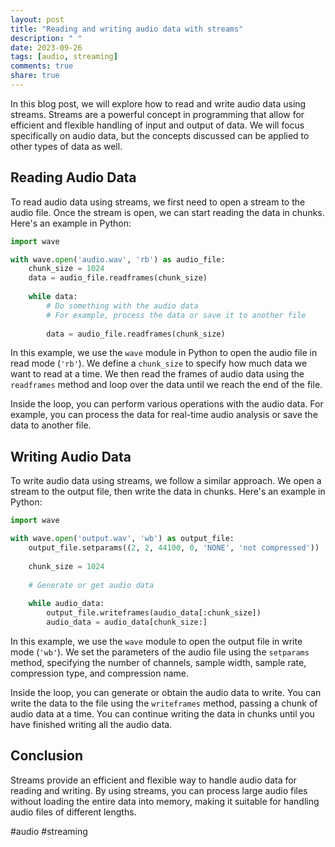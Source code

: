 ```yaml
---
layout: post
title: "Reading and writing audio data with streams"
description: " "
date: 2023-09-26
tags: [audio, streaming]
comments: true
share: true
---
```


In this blog post, we will explore how to read and write audio data using streams. Streams are a powerful concept in programming that allow for efficient and flexible handling of input and output of data. We will focus specifically on audio data, but the concepts discussed can be applied to other types of data as well.

## Reading Audio Data

To read audio data using streams, we first need to open a stream to the audio file. Once the stream is open, we can start reading the data in chunks. Here's an example in Python:

```python
import wave

with wave.open('audio.wav', 'rb') as audio_file:
    chunk_size = 1024
    data = audio_file.readframes(chunk_size)
    
    while data:
        # Do something with the audio data
        # For example, process the data or save it to another file
        
        data = audio_file.readframes(chunk_size)
```

In this example, we use the `wave` module in Python to open the audio file in read mode (`'rb'`). We define a `chunk_size` to specify how much data we want to read at a time. We then read the frames of audio data using the `readframes` method and loop over the data until we reach the end of the file.

Inside the loop, you can perform various operations with the audio data. For example, you can process the data for real-time audio analysis or save the data to another file.

## Writing Audio Data

To write audio data using streams, we follow a similar approach. We open a stream to the output file, then write the data in chunks. Here's an example in Python:

```python
import wave

with wave.open('output.wav', 'wb') as output_file:
    output_file.setparams((2, 2, 44100, 0, 'NONE', 'not compressed'))
    
    chunk_size = 1024
    
    # Generate or get audio data
    
    while audio_data:
        output_file.writeframes(audio_data[:chunk_size])
        audio_data = audio_data[chunk_size:]
```

In this example, we use the `wave` module to open the output file in write mode (`'wb'`). We set the parameters of the audio file using the `setparams` method, specifying the number of channels, sample width, sample rate, compression type, and compression name.

Inside the loop, you can generate or obtain the audio data to write. You can write the data to the file using the `writeframes` method, passing a chunk of audio data at a time. You can continue writing the data in chunks until you have finished writing all the audio data.

## Conclusion

Streams provide an efficient and flexible way to handle audio data for reading and writing. By using streams, you can process large audio files without loading the entire data into memory, making it suitable for handling audio files of different lengths.

#audio #streaming